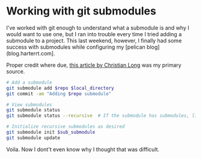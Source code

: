 # Working with git submodules

I've worked with git enough to understand what a submodule is and why I would want to use one, but I ran into trouble every time I tried adding a submodule to a project.
This last weekend, however, I finally had some success with submodules while configuring my [pelican blog](blog.harterrt.com].

Proper credit where due, [this article by Christian Long](http://www.christianlong.com/blog/more-on-pelican-themes.html) was my primary source.

```bash
# Add a submodule
git submodule add $repo $local_directory
git commit -am "Adding $repo submodule"

# View submodules
git submodule status
git submodule status --recursive  # If the submodule has submodules, like pelican-themes

# Initialize recursive submodules as desired
git submodule init $sub_submodule
git submodule update

```

Voila. Now I dont't even know why I thought that was difficult.
